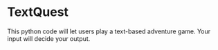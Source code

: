 # TextQuest
This python code will let users play a text-based adventure game. Your input will decide your output.
